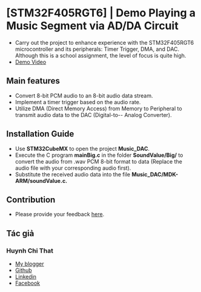 # [STM32F405RGT6] | Demo Playing a Music Segment via AD/DA Circuit
- Carry out the project to enhance experience with the STM32F405RGT6 microcontroller and its peripherals: Timer Trigger, DMA, and DAC. Although this is a school assignment, the level of focus is quite high.
- [Demo Video](https://www.youtube.com/shorts/kTc38kje_yg)

## Main features

- Convert 8-bit PCM audio to an 8-bit audio data stream.
- Implement a timer trigger based on the audio rate.
- Utilize DMA (Direct Memory Access) from Memory to Peripheral to transmit audio data to the DAC (Digital-to-- Analog Converter).

## Installation Guide

- Use **STM32CubeMX** to open the project **Music_DAC**.
- Execute the C program **mainBig.c** in the folder **SoundValue/Big/** to convert the audio from .wav PCM 8-bit format to data (Replace the audio file with your corresponding audio first).
- Substitute the received audio data into the file **Music_DAC/MDK-ARM/soundValue.c.**

## Contribution
- Please provide your feedback [here](https://tudienembedded.blogspot.com/2020/11/loi-mo-au.html?lr=1).

## Tác giả
### Huynh Chi That
- [My blogger](https://tudienembedded.blogspot.com)
- [Github](https://github.com/thathcmus)
- [Linkedin](https://www.linkedin.com/in/hcthat)
- [Facebook](https://www.facebook.com/Chithat2105)
